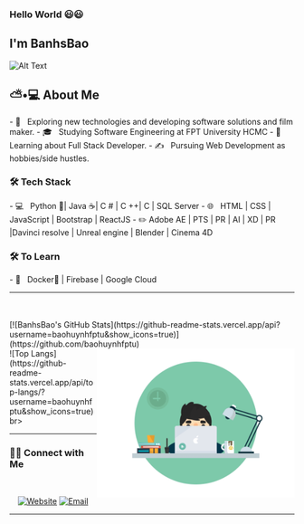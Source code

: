 ### Hello World 😃😃<h2> I'm BanhsBao</h2>
<img title="" src="https://media4.giphy.com/media/J1QhtD9DKSW1qPJQeH/giphy.gif" alt="Alt Text" width="312" data-align="inline">
<h2> ⛅•💻 About Me </h2>
- 🍙 &nbsp; Exploring new technologies and developing software solutions and film maker.
- 🎓 &nbsp; Studying Software Engineering at FPT University HCMC
- 🌱 &nbsp; Learning about  Full Stack Developer.
- ✍️ &nbsp; Pursuing Web Development as hobbies/side hustles.
<h3>🛠 Tech Stack</h3>
- 💻 &nbsp; Python 🐍| Java ☕| C # | C  ++| C | SQL Server
- 🌐 &nbsp; HTML | CSS | JavaScript | Bootstrap | ReactJS
- ✏️      Adobe AE | PTS | PR | AI | XD | PR |Davinci resolve | Unreal engine | Blender | Cinema 4D 
<!--
- 🛢   MySQL | MongoDB
- 🔧   Git | Markdown | Selenium | Tidyverse
- 🖥   Illustrator| Photoshop | InDesign
-->
<h3>🛠 To Learn</h3>
- 🔧 &nbsp;  Docker🐳 | Firebase | Google Cloud
<hr>
<br/><br/>
[![BanhsBao's GitHub Stats](https://github-readme-stats.vercel.app/api?username=baohuynhfptu&show_icons=true)](https://github.com/baohuynhfptu)
<br/>
<img src="https://github.com/nirala69/nirala69/blob/master/70804f7e25b11f29db904f2fa7b4cd9d.gif" width="350" align='right'>![Top Langs](https://github-readme-stats.vercel.app/api/top-langs/?username=baohuynhfptu&show_icons=true)br>
<hr>
<h3> 🤝🏻 Connect with Me </h3>
<br>
<p align="center">
<a href="https://shivammalpani.netlify.app/"><img alt="Website" src="https://img.shields.io/badge/shivammalpani.netlify.app-black?style=flat-square&logo=google-chrome"></a>
<a href="mailto:huynhbaofaker@gmail.com"><img alt="Email" src="https://img.shields.io/badge/Email-huynhbaofaker@gmail.com-blue?style=flat-square&logo=gmail"></a>
</p>
<hr>

